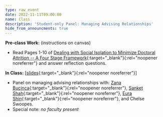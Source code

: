 ```yaml
---
type: raw_event
date: 2022-11-11T09:00:00
name: Class
description: 'Student-only Panel: Managing Advising Relationships'
hide_from_announcments: true
---
```


**Pre-class Work:** (instructions on canvas)
* Read Pages 1-10 of [Dealing with Social Isolation to Minimize Doctoral Attrition -- A Four Stage Framework](http://www.ijds.org/Volume2/IJDSv2p033-049Ali28.pdf){:target="_blank"}{:rel="noopener noreferrer"} and answer reflection questions.

**In Class:** \[[slides](https://docs.google.com/presentation/d/1NZTPWdXZvdKvstrT0ZnjvlLDE4a-8XLXZKm_-8ttUig/edit?usp=sharing){:target="_blank"}{:rel="noopener noreferrer"}\]
* Panel on managing advising relationships with: [Zana Buçinca](https://zbucinca.owlstown.net/){:target="_blank"}{:rel="noopener noreferrer"}, [Sanket Shah](https://sanketkshah.github.io/){:target="_blank"}{:rel="noopener noreferrer"}, [Eura Shin](https://eurashin.github.io/){:target="_blank"}{:rel="noopener noreferrer"}, and Chelse Swoopes.
* Special note: *no faculty present*
